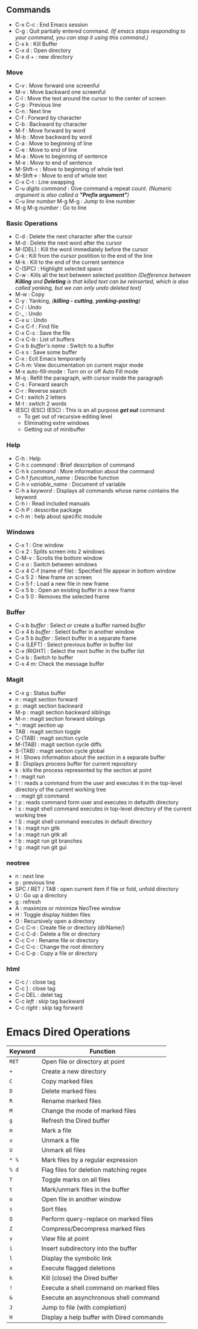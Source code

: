 ## Commands
- C-x C-c : End Emacs session
- C-g : Quit partially entered command. *(If emacs stops responding to your command, you can stop it using this command.)*
- C-x k : Kill Buffer
- C-x d : Open directory
- C-x d + : new directory
### Move
- C-v : Move forward one screenful
- M-v : Move backward one screenful
- C-l : Move the text around the cursor to the center of screen
- C-p : Previous line
- C-n : Next line
- C-f : Forward by character
- C-b : Backward by character
- M-f : Move forward by word
- M-b : Move backward by word
- C-a : Move to beginning of line
- C-e : Move to end of line
- M-a : Move to beginning of sentence
- M-e : Move to end of sentence
- M-Shft-< : Move to beginning of whole text
- M-Shft-> : Move to end of whole text
- C-x C-t : Line swapping
- C-u *digits* *command* : Give command a repeat count. *(Numeric argument is also called a **"Prefix argument"**)*
- C-u *line number* M-g M-g : Jump to line number
- M-g M-g *number* : Go to line
### Basic Operations
- C-d : Delete the next character after the cursor
- M-d : Delete the next word after the cursor
- M-(DEL) : Kill the word immediately before the cursor
- C-k : Kill from the cursor postition to the end of the line
- M-k : Kill to the end of the current sentence
- C-(SPC) : Highlight selected space
- C-w : Kills all the text between selected postition
*(Defference between **Killing** and **Deleting** is that killed text can be reinserted, which is also called yanking, but we can only undo deleted text)*
- M-w : Copy
- C-y : Yanking, *(**killing - cutting**, **yanking-pasting**)*
- C-/ : Undo
- C-_ : Undo
- C-x u : Undo
- C-x C-f : Find file
- C-x C-s : Save the file
- C-x C-b : List of buffers
- C-x b *buffer's name* : Switch to a buffer
- C-x s : Save some buffer
- C-x : Ecit Emacs temporarily
- C-h m: View documentation on current major mode
- M-x auto-fill-mode : Turn on or off Auto Fill mode
- M-q : Refill the paragraph, with cursor inside the paragraph
- C-s : Forward search
- C-r : Reverse search
- C-t : switch 2 letters
- M-t : swtich 2 words
- (ESC) (ESC) (ESC) : This is an all purpose ***get out*** command
  - To get out of recursive editing level
  - Eliminating extre windows
  - Getting out of minibuffer
### Help
- C-h : Help
- C-h c *command* : Brief description of command
- C-h k *command* : More information about the command
- C-h f *funcation_name* : Describe function
- C-h v *variable_name* : Document of variable
- C-h a *keyword* : Displays all commands whose name contains the keyword
- C-h i : Read included manuals
- C-h P : desscribe package
- c-h m : help about specific module
### Windows
- C-x 1 : One window
- C-x 2 : Splits screen into 2 windows
- C-M-v : Scrolls the bottom window
- C-x o : Switch between windows
- C-x 4 C-f (name of file) : Specified file appear in bottom window
- C-x 5 2 : New frame on screen
- C-x 5 f : Load a new file in new frame
- C-x 5 b : Open an existing buffer in a new frame
- C-x 5 0 : Removes the selected frame
### Buffer
- C-x b *buffer* : Select or create a buffer named *buffer*
- C-x 4 b *buffer* : Select buffer in another window
- C-x 5 b *buffer* : Select buffer in a separate frame
- C-x (LEFT) : Select previous buffer in buffer list
- C-x (RIGHT) : Select the next buffer in the buffer list
- C-x b : Switch to buffer
- C-x 4 m: Check the message buffer
### Magit 
- C-x g : Status buffer
- n : magit section forward
- p : magit section backward
- M-p : magit section backward siblings
- M-n : magit section forward siblings
- ^ : magit section up
- TAB : magit section toggle
- C-(TAB) : magit section cycle
- M-(TAB) : magit section cycle diffs
- S-(TAB) : magit section cycle global
- H : Shows information about the section in a separate buffer
- $ : Displays process buffer for current repository
- k : kills the process represented by the section at point
- ! : magit run
- ! ! : reads a command from the user and executes it in the top-level directory of the current working tree
- : : magit git command
- ! p : reads command form user and executes in defaulth directory
- ! s : magit shell command executes in top-level directory of the current working tree
- ! S : magit shell command executes in default directory 
- ! k : magit run gitk
- ! a : magit run gitk all
- ! b : magit run git branches
- ! g : magit run git gui
### neotree
- n : next line
- p : previous line
- SPC / RET / TAB : open current item if file or fold, unfold directory
- U : Go up a directory
- g : refresh
- A : maximize or minimize NeoTree window
- H : Toggle display hidden files
- O : Recursively open a directory
- C-c C-n : Create file or directory (dirName/)
- C-c C-d : Delete a file or directory
- C-c C-r : Rename file or directory
- C-c C-c : Change the root directory
- C-c C-p : Copy a file or directory
### html
- C-c / : close tag
- C-c ] : close tag
- C-c DEL : delet tag
- C-c *left* : skip tag backward
- C-c *right* : skip tag forward
# Emacs Dired Operations

| **Keyword**   | **Function**                                       |
|---------------|----------------------------------------------------|
| `RET`         | Open file or directory at point                    |
| `+`           | Create a new directory                             |
| `C`           | Copy marked files                                  |
| `D`           | Delete marked files                                |
| `R`           | Rename marked files                                |
| `M`           | Change the mode of marked files                    |
| `g`           | Refresh the Dired buffer                           |
| `m`           | Mark a file                                        |
| `u`           | Unmark a file                                      |
| `U`           | Unmark all files                                   |
| `* %`         | Mark files by a regular expression                 |
| `% d`         | Flag files for deletion matching regex             |
| `T`           | Toggle marks on all files                          |
| `t`           | Mark/unmark files in the buffer                    |
| `o`           | Open file in another window                        |
| `s`           | Sort files                                         |
| `Q`           | Perform query-replace on marked files              |
| `Z`           | Compress/Decompress marked files                   |
| `v`           | View file at point                                 |
| `i`           | Insert subdirectory into the buffer                |
| `l`           | Display the symbolic link                          |
| `x`           | Execute flagged deletions                          |
| `k`           | Kill (close) the Dired buffer                      |
| `!`           | Execute a shell command on marked files            |
| `&`           | Execute an asynchronous shell command              |
| `J`           | Jump to file (with completion)                     |
| `H`           | Display a help buffer with Dired commands          |


